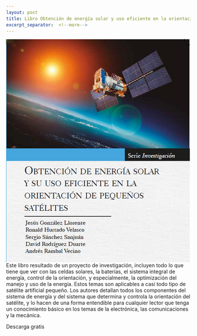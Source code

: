 ```yaml
---
layout: post
title: Libro Obtención de energía solar y uso eficiente en la orientación de pequeños satélites
excerpt_separator:  <!--more-->
---
```



<p>
<img src="LibroEnSat.png" alt="Libro Energía en satélites" align="left"> Este libro  resultado de un proyecto de investigación, incluyen todo lo que tiene que ver con las celdas solares, la baterías, el sistema integral de energía, control de la orientación, y especialmente, la optimización del manejo y uso de la energía. Estos temas son aplicables a casi todo tipo de satélite artificial pequeño.  Los autores detallan todos los componentes del sistema de energía y del sistema que determina y controla la orientación del satélite, y lo hacen de una forma entendible para cualquier lector que tenga un conocimiento básico en los temas de la electrónica, las comunicaciones y la mecánica.
</p>

Descarga gratis
